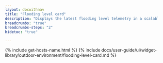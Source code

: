 ```yaml
---
layout: docwithnav
title: "Flooding level card"
description: "Displays the latest flooding level telemetry in a scalable rectangle card."
breadcrumbs: "true"
breadcrumbs-steps: "2"
hidetoc: "true"

---
```

{% include get-hosts-name.html %}
{% include docs/user-guide/ui/widget-library/outdoor-environment/flooding-level-card.md %}
